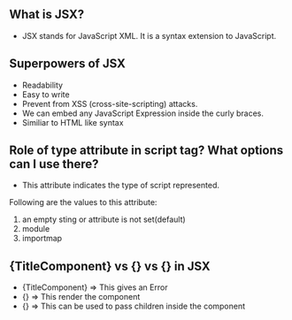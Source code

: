 ## What is JSX?

- JSX stands for JavaScript XML. It is a syntax extension to JavaScript.

## Superpowers of JSX

- Readability
- Easy to write
- Prevent from XSS (cross-site-scripting) attacks.
- We can embed any JavaScript Expression inside the curly braces.
- Similiar to HTML like syntax

## Role of type attribute in script tag? What options can I use there?

- This attribute indicates the type of script represented.

Following are the values to this attribute:

1. an empty sting or attribute is not set(default)
2. module
3. importmap

## {TitleComponent} vs {<TitleComponent/>} vs {<TitleComponent></TitleComponent>} in JSX

- {TitleComponent} => This gives an Error
- {<TitleComponent/>} => This render the component
- {<TitleComponent></TitleComponent>} => This can be used to pass children inside the component
